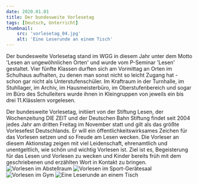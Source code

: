 ```yaml
---
date: 2020.01.01
title: Der bundesweite Vorlesetag
tags: [Deutsch, Unterricht]
thumbnail: 
    src: 'vorlesetag_04.jpg'
    alt: 'Eine Leserunde an einem Tisch'
---
```


Der bundesweite Vorlesetag stand im WGG in diesem Jahr unter dem Motto 'Lesen an ungewöhnlichen Orten' und wurde vom P-Seminar 'Lesen' gestaltet. Vier fünfte Klassen durften sich am Vormittag an Orten im Schulhaus aufhalten, zu denen man sonst nicht so leicht Zugang hat - schon gar nicht als Unterstufenschüler. Im Kraftraum in der Turnhalle, im Stuhllager, im Archiv, im Hausmeisterbüro, im Oberstufenbereich und sogar im Büro des Schulleiters wurde ihnen in Kleingruppen von jeweils ein bis drei 11.Klässlern vorgelesen.

Der bundesweite Vorlesetag, initiiert von  der Stiftung Lesen, der Wochenzeitung DIE ZEIT und der Deutschen Bahn Stiftung findet seit 2004 jedes Jahr am dritten Freitag im November statt und gilt als das größte Vorlesefest Deutschlands. Er will ein öffentlichkeitswirksames Zeichen für das Vorlesen setzen und so Freude am Lesen wecken. Die Vorleser an diesem Aktionstag zeigen mit viel Leidenschaft, ehrenamtlich und unentgeltlich, wie schön und wichtig Vorlesen ist. Ziel ist es, Begeisterung für das Lesen und Vorlesen zu wecken und Kinder bereits früh mit dem geschriebenen und erzählten Wort in Kontakt zu bringen.
<img src="/images/vorlesetag_01.jpg" alt="Vorlesen im Abstellraum">
<img src="/images/vorlesetag_02.jpg" alt="Vorlesen im Sport-Gerätesaal">
<img src="/images/vorlesetag_03" alt="Vorlesen im Gym">
<img src="/images/vorlesetag_04" alt="Eine Leserunde an einem Tisch">